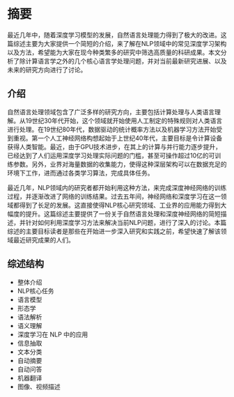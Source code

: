 # 摘要

最近几年中，随着深度学习模型的发展，自然语言处理能力得到了极大的改进。这篇综述主要为大家提供一个简短的介绍，来了解在NLP领域中的常见深度学习架构以及方法，希望能为大家在现今种类繁多的研究中筛选高质量的科研成果。本文分析了除计算语言学之外的几个核心语言学处理问题，并对当前最新研究进展、以及未来的研究方向进行了讨论。

## 介绍

自然语言处理领域包含了广泛多样的研究方向，主要包括计算处理与人类语言理解。从19世纪30年代开始，这个领域就开始使用人工制定的特殊规则对人类语言进行处理。在19世纪80年代，数据驱动的统计概率方法以及机器学习方法开始受到重视。第一个人工神经网络构想起始于上世纪40年代，主要目标是令计算设备获得人类智能。最近，由于GPU技术进步，在其上的计算与并行能力逐步提升，已经达到了人们运用深度学习处理实际问题的门槛，甚至可操作超过10亿的可训练参数。另外，业界对海量数据的收集能力，使得这种深层架构可以在数据充足的环境下工作，进而通过各类学习算法，完成具体任务。

最近几年，NLP领域内的研究者都开始利用这种方法，来完成深度神经网络的训练过程，并逐渐改进了网络的训练结果。过去五年间，神经网络和深度学习在这一领域都得到了长足的发展。这直接使得NLP核心研究领域、工业界的应用能力得到大幅度的提升。这篇综述主要提供了一份关于自然语言处理和深度神经网络的简短描述，并针对如何利用深度学习方法来解决当前NLP问题，进行了深入的讨论。本篇综述的主要目标读者是那些在开始进一步深入研究和实践之前，希望快速了解该领域最近研究成果的人们。

## 综述结构

- 整体介绍
- NLP核心任务
- 语言模型
- 形态学
- 语法解析
- 语义理解
- 深度学习在 NLP 中的应用
- 信息抽取
- 文本分类
- 自动摘要
- 自动问答
- 机器翻译
- 图像、视频描述
